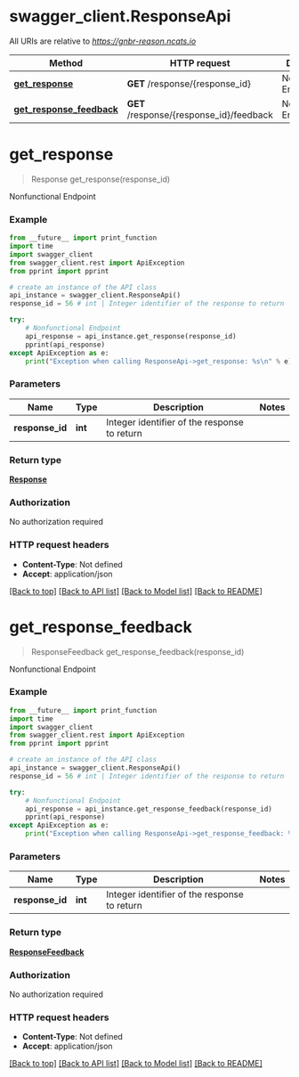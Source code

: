 # swagger_client.ResponseApi

All URIs are relative to *https://gnbr-reason.ncats.io*

Method | HTTP request | Description
------------- | ------------- | -------------
[**get_response**](ResponseApi.md#get_response) | **GET** /response/{response_id} | Nonfunctional Endpoint
[**get_response_feedback**](ResponseApi.md#get_response_feedback) | **GET** /response/{response_id}/feedback | Nonfunctional Endpoint


# **get_response**
> Response get_response(response_id)

Nonfunctional Endpoint



### Example
```python
from __future__ import print_function
import time
import swagger_client
from swagger_client.rest import ApiException
from pprint import pprint

# create an instance of the API class
api_instance = swagger_client.ResponseApi()
response_id = 56 # int | Integer identifier of the response to return

try:
    # Nonfunctional Endpoint
    api_response = api_instance.get_response(response_id)
    pprint(api_response)
except ApiException as e:
    print("Exception when calling ResponseApi->get_response: %s\n" % e)
```

### Parameters

Name | Type | Description  | Notes
------------- | ------------- | ------------- | -------------
 **response_id** | **int**| Integer identifier of the response to return | 

### Return type

[**Response**](Response.md)

### Authorization

No authorization required

### HTTP request headers

 - **Content-Type**: Not defined
 - **Accept**: application/json

[[Back to top]](#) [[Back to API list]](../README.md#documentation-for-api-endpoints) [[Back to Model list]](../README.md#documentation-for-models) [[Back to README]](../README.md)

# **get_response_feedback**
> ResponseFeedback get_response_feedback(response_id)

Nonfunctional Endpoint



### Example
```python
from __future__ import print_function
import time
import swagger_client
from swagger_client.rest import ApiException
from pprint import pprint

# create an instance of the API class
api_instance = swagger_client.ResponseApi()
response_id = 56 # int | Integer identifier of the response to return

try:
    # Nonfunctional Endpoint
    api_response = api_instance.get_response_feedback(response_id)
    pprint(api_response)
except ApiException as e:
    print("Exception when calling ResponseApi->get_response_feedback: %s\n" % e)
```

### Parameters

Name | Type | Description  | Notes
------------- | ------------- | ------------- | -------------
 **response_id** | **int**| Integer identifier of the response to return | 

### Return type

[**ResponseFeedback**](ResponseFeedback.md)

### Authorization

No authorization required

### HTTP request headers

 - **Content-Type**: Not defined
 - **Accept**: application/json

[[Back to top]](#) [[Back to API list]](../README.md#documentation-for-api-endpoints) [[Back to Model list]](../README.md#documentation-for-models) [[Back to README]](../README.md)

